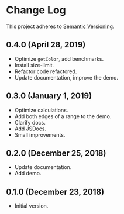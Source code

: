 # Change Log
This project adheres to [Semantic Versioning](http://semver.org/).

## 0.4.0 (April 28, 2019)
* Optimize `getColor`, add benchmarks.
* Install size-limit.
* Refactor code refactored.
* Update documentation, improve the demo.

## 0.3.0 (January 1, 2019)
* Optimize calculations.
* Add both edges of a range to the demo.
* Clarify docs.
* Add JSDocs.
* Small improvements.

## 0.2.0 (December 25, 2018)
* Update documentation.
* Add demo.

## 0.1.0 (December 23, 2018)
* Initial version.
